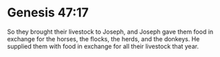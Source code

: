 # Genesis 47:17

So they brought their livestock to Joseph, and Joseph gave them food in exchange for the horses, the flocks, the herds, and the donkeys. He supplied them with food in exchange for all their livestock that year.
